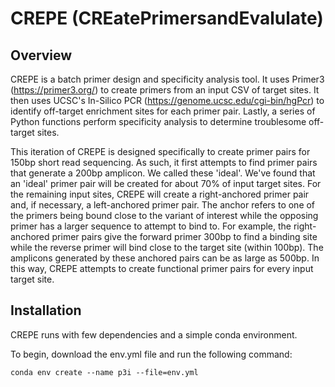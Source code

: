 # CREPE (CREatePrimersandEvalulate)

## Overview

CREPE is a batch primer design and specificity analysis tool. It uses Primer3 (https://primer3.org/) to create primers from an input CSV of target sites. It then uses UCSC's In-Silico PCR (https://genome.ucsc.edu/cgi-bin/hgPcr) to identify off-target enrichment sites for each primer pair. Lastly, a series of Python functions perform specificity analysis to determine troublesome off-target sites. 

This iteration of CREPE is designed specifically to create primer pairs for 150bp short read sequencing. As such, it first attempts to find primer pairs that generate a 200bp amplicon. We called these 'ideal'. We've found that an 'ideal' primer pair will be created for about 70% of input target sites. For the remaining input sites, CREPE will create a right-anchored primer pair and, if necessary, a left-anchored primer pair. The anchor refers to one of the primers being bound close to the variant of interest while the opposing primer has a larger sequence to attempt to bind to. For example, the right-anchored primer pairs give the forward primer 300bp to find a binding site while the reverse primer will bind close to the target site (within 100bp). The amplicons generated by these anchored pairs can be as large as 500bp. In this way, CREPE attempts to create functional primer pairs for every input target site. 

## Installation

CREPE runs with few dependencies and a simple conda environment.

To begin, download the env.yml file and run the following command:

    conda env create --name p3i --file=env.yml
